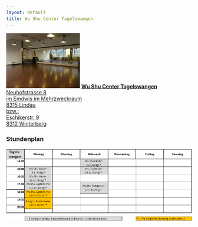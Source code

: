 ```yaml
---
layout: default
title: Wu Shu Center Tagelswangen
---
```


<img class="ifloat-right" src="/images/raum_tagelswangen.jpg" alt="Trainingsraum Tagelswangen" width="200px">
<a href="https://www.google.ch/maps/place/Neuhofstrasse+8,+8315+Lindau/@47.44105,8.6700999,17z/data=!3m1!4b1!4m2!3m1!1s0x479a98af513cebaf:0x99a43418b48f32b" target="_blank">
<strong>Wu Shu Center Tagelswangen</strong><br>
Neuhofstrasse 8<br>
im Emdwis im Mehrzweckraum<br>
8315 Lindau<br>

</a>
<a href="https://www.google.ch/maps/place/Neuhofstrasse+8,+8315+Lindau/@47.44105,8.6700999,17z/data=!3m1!4b1!4m2!3m1!1s0x479a98af513cebaf:0x99a43418b48f32b" target="_blank">
bzw.:<br>
Eschikerstr. 9<br>
8312 Winterberg<br>
</a>

### Stundenplan

<img src="/images/stundenplaene/stundenplan-tagelswangen.png" alt="Stundenplan Tagelswangen">